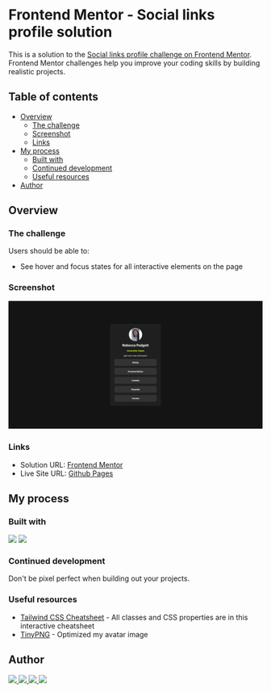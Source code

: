 # Frontend Mentor - Social links profile solution

This is a solution to the [Social links profile challenge on Frontend Mentor](https://www.frontendmentor.io/challenges/social-links-profile-UG32l9m6dQ). Frontend Mentor challenges help you improve your coding skills by building realistic projects.

## Table of contents

- [Overview](#overview)
  - [The challenge](#the-challenge)
  - [Screenshot](#screenshot)
  - [Links](#links)
- [My process](#my-process)
  - [Built with](#built-with)
  - [Continued development](#continued-development)
  - [Useful resources](#useful-resources)
- [Author](#author)

## Overview

### The challenge

Users should be able to:

- See hover and focus states for all interactive elements on the page

### Screenshot

![](./desktop.png)

### Links

- Solution URL: [Frontend Mentor](https://www.frontendmentor.io/solutions/responsive-social-links-profile-using-html-and-tailwind-css--PlJbMviTE)
- Live Site URL: [Github Pages](https://bccpadge.github.io/social-links-profile-main/)

## My process

### Built with

<p align="left">
  <img src="https://img.shields.io/badge/HTML5-E34F26?style=for-the-badge&logo=html5&logoColor=white">
  <img src="https://img.shields.io/badge/TailwindCSS-38bdf8?style=for-the-badge&logo=tailwindcss&logoColor=white">
</p>

### Continued development

Don't be pixel perfect when building out your projects.

### Useful resources

- [Tailwind CSS Cheatsheet](https://tailwindcomponents.com/cheatsheet/) - All classes and CSS properties are in this interactive cheatsheet
- [TinyPNG](https://tinypng.com/) - Optimized my avatar image

## Author

<p align="left">
  <a href="https://www.frontendmentor.io/profile/bccpadge">
    <img src="https://img.shields.io/badge/FrontendMentor-57b1e6?style=for-the-badge&logo=frontendmentor&logoColor=white">
  </a>
  <a href="https://github.com/bccpadge">
    <img src="https://img.shields.io/badge/Github-9757e6?style=for-the-badge&logo=github&logoColor=white">
 </a>
  <a href="https://www.linkedin.com/in/rebecca-padgett23">
    <img src="https://img.shields.io/badge/Linkedin-004182?style=for-the-badge&logo=linkedin&logoColor=white">
  </a>
  <a href="https://t.snapchat.com/bNUplk4b">
    <img src="https://img.shields.io/badge/Snapchat-FFFC00?style=for-the-badge&logo=snapchat&logoColor=white">
  </a>
</p>
